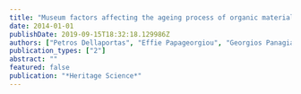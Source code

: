 ```yaml
---
title: "Museum factors affecting the ageing process of organic materials: review on experimental designs and the INVENVORG project as a pilot study"
date: 2014-01-01
publishDate: 2019-09-15T18:32:18.129986Z
authors: ["Petros Dellaportas", "Effie Papageorgiou", "Georgios Panagiaris"]
publication_types: ["2"]
abstract: ""
featured: false
publication: "*Heritage Science*"
---
```


